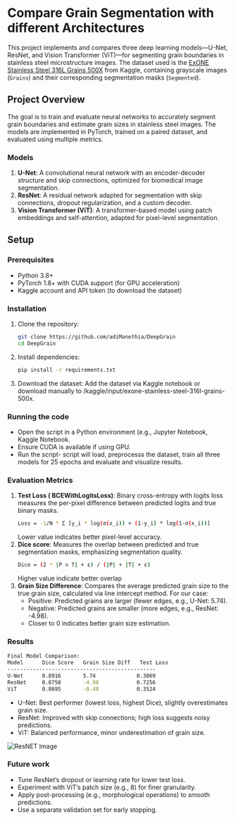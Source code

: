 # Compare Grain Segmentation with different Architectures

This project implements and compares three deep learning models—U-Net, ResNet, and Vision Transformer (ViT)—for segmenting grain boundaries in stainless steel microstructure images. The dataset used is the [ExONE Stainless Steel 316L Grains 500X](https://www.kaggle.com/datasets/peterwarren/exone-stainless-steel-316l-grains-500x) from Kaggle, containing grayscale images (`Grains`) and their corresponding segmentation masks (`Segmented`).

## Project Overview

The goal is to train and evaluate neural networks to accurately segment grain boundaries and estimate grain sizes in stainless steel images. The models are implemented in PyTorch, trained on a paired dataset, and evaluated using multiple metrics.

### Models
1. **U-Net**: A convolutional neural network with an encoder-decoder structure and skip connections, optimized for biomedical image segmentation.
2. **ResNet**: A residual network adapted for segmentation with skip connections, dropout regularization, and a custom decoder.
3. **Vision Transformer (ViT)**: A transformer-based model using patch embeddings and self-attention, adapted for pixel-level segmentation.

## Setup

### Prerequisites
- Python 3.8+
- PyTorch 1.8+ with CUDA support (for GPU acceleration)
- Kaggle account and API token (to download the dataset)

### Installation
1. Clone the repository:
   ```bash
   git clone https://github.com/adiManethia/DeepGrain
   cd DeepGrain
   ```
2. Install dependencies:
    ```bash
    pip install -r requirements.txt
    ```
3. Download the dataset:
   Add the dataset via Kaggle notebook or download manually to /kaggle/input/exone-stainless-steel-316l-grains-500x.

### Running the code
* Open the script in a Python environment (e.g., Jupyter Notebook, Kaggle Notebook.
* Ensure CUDA is available if using GPU.
* Run the script- script will load, preprocesss the dataset, train all three models for 25 epochs and evaluate and visualize results.

### Evaluation Metrics
1. **Test Loss ( BCEWithLogitsLoss)**:
   Binary cross-entropy with logits loss measures the per-pixel difference between predicted logits and true binary masks.
   ```bash
   Loss = -1/N * Σ [y_i * log(σ(x_i)) + (1-y_i) * log(1-σ(x_i))]
   ```
   Lower value indicates better pixel-level accuracy.
2. **Dice score**:
    Measures the overlap between predicted and true segmentation masks, emphasizing segmentation quality.
   ```bash
   Dice = (2 * |P ∩ T| + ε) / (|P| + |T| + ε)
   ```
   Higher value indicate better overlap
3. **Grain Size Difference**:
   Compares the average predicted grain size to the true grain size, calculated via line intercept method.
   For our case:
   * Positive: Predicted grains are larger (fewer edges, e.g., U-Net: 5.74).
   * Negative: Predicted grains are smaller (more edges, e.g., ResNet: -4.98).
   * Closer to 0 indicates better grain size estimation.
  
### Results
   ```bash
   Final Model Comparison:
   Model      Dice Score   Grain Size Diff   Test Loss
   -----------------------------------------------
   U-Net      0.8916       5.74             0.3069    
   ResNet     0.8758       -4.98            0.7256    
   ViT        0.8695       -0.48            0.3524  
  ```
* U-Net: Best performer (lowest loss, highest Dice), slightly overestimates grain size.
* ResNet: Improved with skip connections; high loss suggests noisy predictions.
* ViT: Balanced performance, minor underestimation of grain size.
  
![ResNET Image](resnet_result_example)

### Future work
* Tune ResNet’s dropout or learning rate for lower test loss.
* Experiment with ViT’s patch size (e.g., 8) for finer granularity.
* Apply post-processing (e.g., morphological operations) to smooth predictions.
* Use a separate validation set for early stopping.
